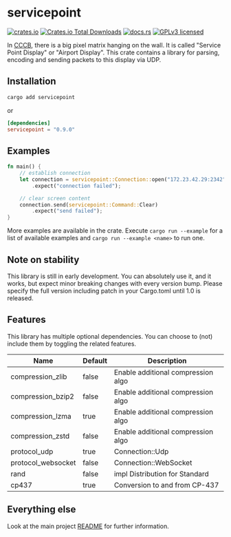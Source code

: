 # servicepoint

[![crates.io](https://img.shields.io/crates/v/servicepoint.svg)](https://crates.io/crates/servicepoint)
[![Crates.io Total Downloads](https://img.shields.io/crates/d/servicepoint)](https://crates.io/crates/servicepoint)
[![docs.rs](https://img.shields.io/docsrs/servicepoint)](https://docs.rs/servicepoint/latest/servicepoint/)
[![GPLv3 licensed](https://img.shields.io/crates/l/servicepoint)](../../LICENSE)

In [CCCB](https://berlin.ccc.de/), there is a big pixel matrix hanging on the wall. It is called  "Service Point
Display" or "Airport Display".
This crate contains a library for parsing, encoding and sending packets to this display via UDP.

## Installation

```bash
cargo add servicepoint
```
or
```toml
[dependencies]
servicepoint = "0.9.0"
```

## Examples

```rust
fn main() {
    // establish connection
    let connection = servicepoint::Connection::open("172.23.42.29:2342")
        .expect("connection failed");

    // clear screen content
    connection.send(servicepoint::Command::Clear)
        .expect("send failed");
}
```

More examples are available in the crate.
Execute `cargo run --example` for a list of available examples and `cargo run --example <name>` to run one.

## Note on stability

This library is still in early development.
You can absolutely use it, and it works, but expect minor breaking changes with every version bump.
Please specify the full version including patch in your Cargo.toml until 1.0 is released.

## Features

This library has multiple optional dependencies.
You can choose to (not) include them by toggling the related features.

| Name               | Default | Description                                |
|--------------------|---------|--------------------------------------------|
| compression_zlib   | false   | Enable additional compression algo         |
| compression_bzip2  | false   | Enable additional compression algo         |
| compression_lzma   | true    | Enable additional compression algo         |
| compression_zstd   | false   | Enable additional compression algo         |
| protocol_udp       | true    | Connection::Udp                            |
| protocol_websocket | false   | Connection::WebSocket                      |
| rand               | false   | impl Distribution<Brightness> for Standard |
| cp437              | true    | Conversion to and from CP-437              |

## Everything else

Look at the main project [README](https://github.com/cccb/servicepoint/blob/main/README.md) for further information.
